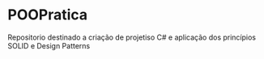 # POOPratica
Repositorio destinado a criação de projetiso C# e aplicação dos princípios SOLID e Design Patterns
